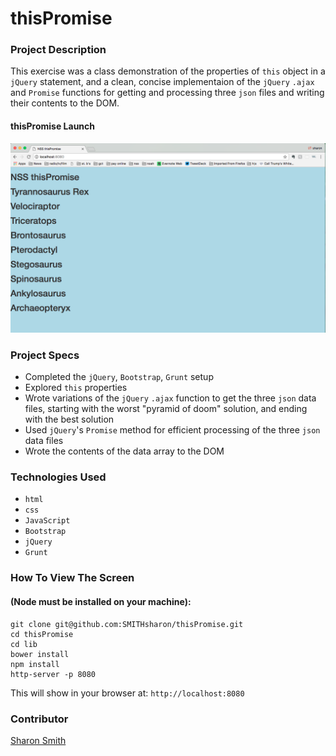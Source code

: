 # thisPromise

### Project Description 
This exercise was a class demonstration of the properties of `this` object in a `jQuery` statement, and a clean, concise implementaion of the `jQuery` `.ajax` and `Promise` functions for getting and processing three `json` files and writing their contents to the DOM. 


#### thisPromise Launch
![thisPromise Launch](https://raw.githubusercontent.com/SMITHsharon/thisPromise/screens/screens/thisPromise%20on%20Launch.png)


### Project Specs
- Completed the `jQuery`, `Bootstrap`, `Grunt` setup
- Explored `this` properties
- Wrote variations of the `jQuery` `.ajax` function to get the three `json` data files, starting with the worst "pyramid of doom" solution, and ending with the best solution
- Used `jQuery`'s `Promise` method for efficient processing of the three `json` data files
- Wrote the contents of the data array to the DOM


### Technologies Used
- `html`
- `css`
- `JavaScript`
- `Bootstrap`
- `jQuery` 
- `Grunt`


### How To View The Screen 
#### (Node must be installed on your machine):
```
git clone git@github.com:SMITHsharon/thisPromise.git
cd thisPromise
cd lib
bower install
npm install
http-server -p 8080
```

This will show in your browser at: `http://localhost:8080`

### Contributor
[Sharon Smith](https://github.com/SMITHsharon)
